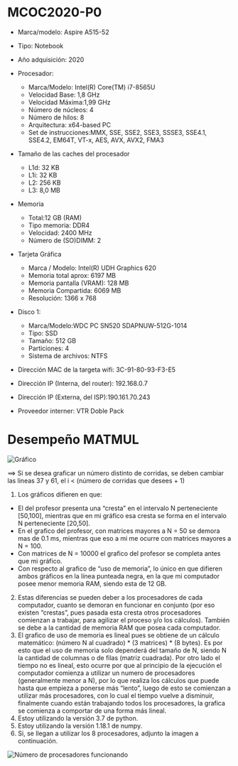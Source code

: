 # MCOC2020-P0

* Marca/modelo: Aspire A515-52

* Tipo: Notebook

* Año adquisición: 2020

* Procesador:
  * Marca/Modelo: Intel(R) Core(TM) i7-8565U
  * Velocidad Base: 1,8 GHz
  * Velocidad Máxima:1,99 GHz
  * Número de núcleos: 4
  * Número de hilos: 8
  * Arquitectura: x64-based PC
  * Set de instrucciones:MMX, SSE, SSE2, SSE3, SSSE3, SSE4.1, SSE4.2, EM64T, VT-x, AES, AVX, AVX2, FMA3
* Tamaño de las caches del procesador
  * L1d: 32 KB
  * L1i: 32 KB
  * L2: 256 KB
  * L3: 8,0 MB
* Memoria
  * Total:12 GB (RAM)
  * Tipo memoria: DDR4
  * Velocidad: 2400 MHz
  * Número de (SO)DIMM: 2
* Tarjeta Gráfica
  * Marca / Modelo: Intel(R) UDH Graphics 620
  * Memoria total aprox: 6197 MB
  * Memoria pantalla (VRAM): 128 MB
  * Memoria Compartida: 6069 MB
  * Resolución: 1366 x 768
* Disco 1:
  * Marca/Modelo:WDC PC SN520 SDAPNUW-512G-1014
  * Tipo: SSD
  * Tamaño: 512 GB
  * Particiones: 4
  * Sistema de archivos: NTFS
* Dirección MAC de la targeta wifi: 3C-91-80-93-F3-E5
* Dirección IP (Interna, del router): 192.168.0.7
* Dirección IP (Externa, del ISP):190.161.70.243
* Proveedor interner: VTR Doble Pack
# Desempeño MATMUL

![Gráfico](https://user-images.githubusercontent.com/69159364/89664038-883a9c00-d8a4-11ea-9ddd-a736d8162ebf.JPG)

==> Si se desea graficar un número distinto de corridas, se deben cambiar las lineas 37 y 61, el i < (número de corridas que desees + 1)

1) Los gráficos difieren en que: 
-	El del profesor presenta una “cresta” en el intervalo N perteneciente [50,100], mientras que en mi gráfico esa cresta se forma en el intervalo N perteneciente [20,50]. 
-	En el grafico del profesor, con matrices mayores a N = 50 se demora mas de 0.1 ms, mientras que eso a mi me ocurre con matrices mayores a N = 100.
-	Con matrices de N = 10000 el grafico del profesor se completa antes que mi gráfico.
-	Con respecto al grafico de “uso de memoria”, lo único en que difieren ambos gráficos en la línea punteada negra, en la que mi computador posee menor memoria RAM, siendo esta de 12 GB.
2) Estas diferencias se pueden deber a los procesadores de cada computador, cuanto se demoran en funcionar en conjunto (por eso existen “crestas”, pues pasada esta cresta otros procesadores comienzan a trabajar, para agilizar el proceso y/o los cálculos). También se debe a la cantidad de memoria RAM que posea cada computador.
3) El grafico de uso de memoria es lineal pues se obtiene de un cálculo matemático: (número N al cuadrado) * (3 matrices) * (8 bytes). Es por esto que el uso de memoria solo dependerá del tamaño de N, siendo N la cantidad de columnas o de filas (matriz cuadrada). 
Por otro lado el tiempo no es lineal, esto ocurre por que al principio de la ejecución el computador comienza a utilizar un numero de procesadores (generalmente menor a N), por lo que realiza los cálculos que puede hasta que empieza a ponerse más “lento”, luego de esto se comienzan a utilizar más procesadores, con lo cual el tiempo vuelve a disminuir, finalmente cuando están trabajando todos los procesadores, la grafica se comienza a comportar de una forma más lineal.
4) Estoy utilizando la versión 3.7 de python.
5) Estoy utilizando la versión 1.18.1 de numpy.
6) Si, se llegan a utilizar los 8 procesadores, adjunto la imagen a continuación.

![Número de procesadores funcionando](https://user-images.githubusercontent.com/69159364/89663772-0ea2ae00-d8a4-11ea-8499-d0a960805093.JPG)
